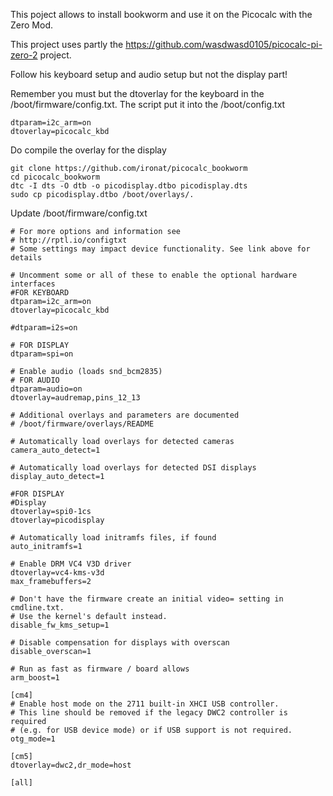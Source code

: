 This poject allows to install bookworm and use it on the Picocalc with the Zero Mod.

This project uses partly the https://github.com/wasdwasd0105/picocalc-pi-zero-2 project.

Follow his keyboard setup and audio setup but not the display part!

Remember you must but the dtoverlay for the keyboard in the /boot/firmware/config.txt. The script put it into the /boot/config.txt
```
dtparam=i2c_arm=on
dtoverlay=picocalc_kbd
```


Do compile the overlay for the display

```
git clone https://github.com/ironat/picocalc_bookworm
cd picocalc_bookworm
dtc -I dts -O dtb -o picodisplay.dtbo picodisplay.dts
sudo cp picodisplay.dtbo /boot/overlays/.
```
Update /boot/firmware/config.txt

```
# For more options and information see
# http://rptl.io/configtxt
# Some settings may impact device functionality. See link above for details

# Uncomment some or all of these to enable the optional hardware interfaces
#FOR KEYBOARD
dtparam=i2c_arm=on
dtoverlay=picocalc_kbd

#dtparam=i2s=on

# FOR DISPLAY
dtparam=spi=on

# Enable audio (loads snd_bcm2835)
# FOR AUDIO
dtparam=audio=on
dtoverlay=audremap,pins_12_13

# Additional overlays and parameters are documented
# /boot/firmware/overlays/README

# Automatically load overlays for detected cameras
camera_auto_detect=1

# Automatically load overlays for detected DSI displays
display_auto_detect=1

#FOR DISPLAY
#Display
dtoverlay=spi0-1cs
dtoverlay=picodisplay

# Automatically load initramfs files, if found
auto_initramfs=1

# Enable DRM VC4 V3D driver
dtoverlay=vc4-kms-v3d
max_framebuffers=2

# Don't have the firmware create an initial video= setting in cmdline.txt.
# Use the kernel's default instead.
disable_fw_kms_setup=1

# Disable compensation for displays with overscan
disable_overscan=1

# Run as fast as firmware / board allows
arm_boost=1

[cm4]
# Enable host mode on the 2711 built-in XHCI USB controller.
# This line should be removed if the legacy DWC2 controller is required
# (e.g. for USB device mode) or if USB support is not required.
otg_mode=1

[cm5]
dtoverlay=dwc2,dr_mode=host

[all]
```





